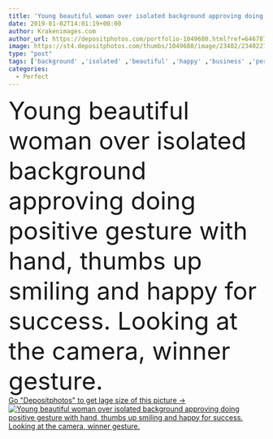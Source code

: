 ```yaml
---
title: 'Young beautiful woman over isolated background approving doing positive gesture with hand, thumbs up smiling and happy for success. Looking at the camera, winner gesture.'
date: 2019-01-02T14:01:19+00:00
author: Krakenimages.com
author_url: https://depositphotos.com/portfolio-1049680.html?ref=64678756
image: https://st4.depositphotos.com/thumbs/1049680/image/23402/234022708/api_thumb_450.jpg?forcejpeg=true
type: "post"
tags: ['background' ,'isolated' ,'beautiful' ,'happy' ,'business' ,'person' ,'sign' ,'one' ,'girl' ,'young' ,'smiling' ,'model' ,'happiness' ,'success' ,'joy' ,'cheerful' ,'portrait' ,'caucasian' ,'smile' ,'up' ,'brunette' ,'watch' ,'hand' ,'fashion' ,'cool' ,'woman' ,'finger' ,'looking' ,'winner' ,'perfect' ,'trust' ,'attractive' ,'bun' ,'casual' ,'denim' ,'positive' ,'good' ,'ok' ,'successful' ,'gesture' ,'thumbs' ,'Gesturing' ,'okay' ,'showing' ,'confident' ,'like' ,'approving' ,'Hispanic' ,'thumbs up' ]
categories: 
  - Perfect
---
```

<div aling="center">
            <font size="60"> Young beautiful woman over isolated background approving doing positive gesture with hand, thumbs up smiling and happy for success. Looking at the camera, winner gesture.</font>   
</div>
<div>
    <a href='https://st4.depositphotos.com/thumbs/1049680/image/23402/234022708/api_thumb_450.jpg?forcejpeg=true?ref=64678756' target=_blank > Go "Depositphotos" to get lage size of this picture ->
        <img href='https://st4.depositphotos.com/thumbs/1049680/image/23402/234022708/api_thumb_450.jpg?forcejpeg=true?ref=64678756' src='https://st4.depositphotos.com/1049680/23402/i/950/depositphotos_234022708-stock-photo-young-beautiful-woman-isolated-background.jpg?forcejpeg=true' alt='Young beautiful woman over isolated background approving doing positive gesture with hand, thumbs up smiling and happy for success. Looking at the camera, winner gesture.' >
    </a>
</div>
